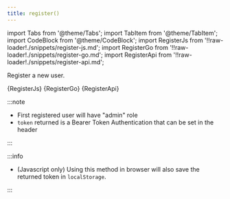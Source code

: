 ```yaml
---
title: register()
---
```


import Tabs from '@theme/Tabs';
import TabItem from '@theme/TabItem';
import CodeBlock from '@theme/CodeBlock';
import RegisterJs from '!!raw-loader!./snippets/register-js.md';
import RegisterGo from '!!raw-loader!./snippets/register-go.md';
import RegisterApi from '!!raw-loader!./snippets/register-api.md';

Register a new user.

<Tabs>
  <TabItem value="javascript" label="Javascript" default>    
    <CodeBlock className="language-jsx">
      {RegisterJs}
    </CodeBlock>
  </TabItem>
  <TabItem value="go" label="Go" default>    
    <CodeBlock className="language-jsx">
      {RegisterGo}
    </CodeBlock>
  </TabItem>
  <TabItem value="API" label="API">
    <CodeBlock className="language-jsx" title="[POST]">
      {RegisterApi}
    </CodeBlock>
  </TabItem>
</Tabs>

:::note

- First registered user will have "admin" role
- `token` returned is a Bearer Token Authentication that can be set in the header

:::

:::info

- (Javascript only) Using this method in browser will also save the returned token in `localStorage`.

:::
